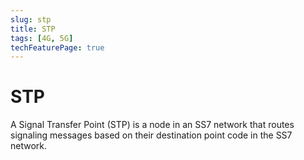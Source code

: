 ```yaml
---
slug: stp
title: STP
tags: [4G, 5G]
techFeaturePage: true
---
```


# STP

A Signal Transfer Point (STP) is a node in an SS7 network that routes signaling messages based on their destination point code in the SS7 network.
